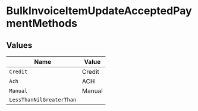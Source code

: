 # BulkInvoiceItemUpdateAcceptedPaymentMethods


## Values

| Name                     | Value                    |
| ------------------------ | ------------------------ |
| `Credit`                 | Credit                   |
| `Ach`                    | ACH                      |
| `Manual`                 | Manual                   |
| `LessThanNilGreaterThan` | <nil>                    |